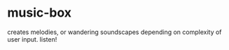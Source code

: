 # music-box
creates melodies, or wandering soundscapes depending on complexity of user input. listen!
